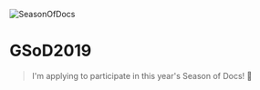 ![SeasonOfDocs](https://developers.google.com/season-of-docs/images/logo/SeasonofDocs_Logo_SecondaryGrey_300ppi.png)
# GSoD2019
 > I'm applying to participate in this year's Season of Docs! 🥳
